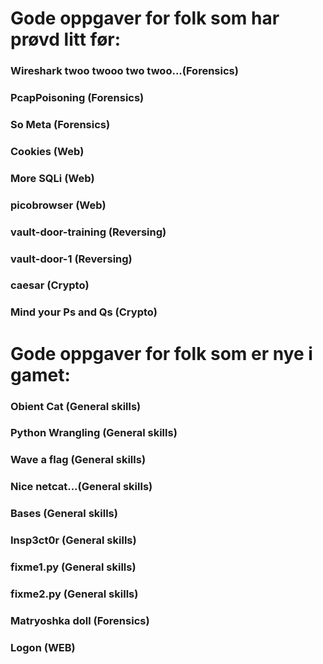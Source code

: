# Gode oppgaver for folk som har prøvd litt før:

### Wireshark twoo twooo two twoo...(Forensics)
### PcapPoisoning (Forensics)
### So Meta (Forensics)
### Cookies (Web)
### More SQLi (Web)
### picobrowser (Web)
### vault-door-training (Reversing)
### vault-door-1 (Reversing)
### caesar (Crypto)
### Mind your Ps and Qs (Crypto)

# Gode oppgaver for folk som er nye i gamet:

### Obient Cat (General skills)
### Python Wrangling (General skills)
### Wave a flag (General skills)
### Nice netcat...(General skills)
### Bases (General skills)
### Insp3ct0r (General skills)
### fixme1.py (General skills)
### fixme2.py (General skills)
### Matryoshka doll (Forensics)
### Logon (WEB)
